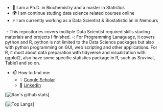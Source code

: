 - 🌱 I am a Ph.D. in Biochemistry and a master in Statistics
- :earth_africa: I am continue studing data science related courses online
- :zap: I am currently working as a Data Scientist & Biostatistician in Nemours

-: This repositories covers multiple Data Scientist required skills studing materials and projects I finished.
-: For Programming Lanaguage, it covers python and R, python is not limited to the Data Science packages but also with python programming on GUI, web scripting and other applications. For R, it most about data preparation with tidyverse and visualization with ggplot2, also have some specific statistics package in R, such as Sruvival, Table1 and so on. 


- 📫 How to find me: 
  - :bulb: [Google Scholar](https://scholar.google.com/citations?user=hMmoRWsAAAAJ&hl=en)
  - :office: [LinkedIn](https://www.linkedin.com/in/rzhang12/)

[![Ran's github stats](https://github-readme-stats.vercel.app/api?username=rzhang0716&count_private=true&show_icons=true&theme=radical&hide_rank=false)]

[![Top Langs](https://github-readme-stats.vercel.app/api/top-langs/?username=rzhang0716)]
